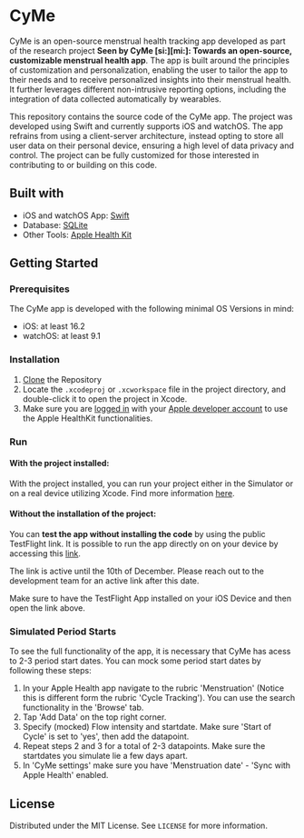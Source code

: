 # CyMe
CyMe is an open-source menstrual health tracking app developed as part of the research project **Seen by CyMe [si:][mi:]: Towards an open-source, customizable menstrual health app**. The app is built around the principles of customization and personalization, enabling the user to tailor the app to their needs and to receive personalized insights into their menstrual health. It further leverages different non-intrusive reporting options, including the integration of data collected automatically by wearables.

This repository contains the source code of the CyMe app. The project was developed using Swift and currently supports iOS and watchOS. The app refrains from using a client-server architecture, instead opting to store all user data on their personal device, ensuring a high level of data privacy and control. The project can be fully customized for those interested in contributing to or building on this code.

## Built with
- iOS and watchOS App: [Swift](https://www.swift.org/)
- Database: [SQLite](https://www.sqlite.org/)
- Other Tools: [Apple Health Kit](https://developer.apple.com/documentation/healthkit/)

## Getting Started
### Prerequisites
The CyMe app is developed with the following minimal OS Versions in mind:
- iOS: at least 16.2
- watchOS: at least 9.1

### Installation
1. [Clone](https://docs.github.com/en/repositories/creating-and-managing-repositories/cloning-a-repository) the Repository
2. Locate the `.xcodeproj` or `.xcworkspace` file in the project directory, and double-click it to open the project in Xcode.
3. Make sure you are [logged in](https://forums.developer.apple.com/forums/thread/744296) with your [Apple developer account](https://developer.apple.com/) to use the Apple HealthKit functionalities. 

### Run
#### With the project installed:
With the project installed, you can run your project either in the Simulator or on a real device utilizing Xcode. Find more information [here](https://developer.apple.com/documentation/xcode/running-your-app-in-simulator-or-on-a-device).

#### Without the installation of the project:
You can **test the app without installing the code** by using the public TestFlight link. It is possible to run the app directly on on your device by accessing this [link](https://testflight.apple.com/join/tbgXeJFm).

The link is active until the 10th of December. Please reach out to the development team for an active link after this date.

Make sure to have the TestFlight App installed on your iOS Device and then open the link above.

### Simulated Period Starts
To see the full functionality of the app, it is necessary that CyMe has acess to 2-3 period start dates. You can mock some period start dates by following these steps:

1. In your Apple Health app navigate to the rubric 'Menstruation' (Notice this is different form the rubric 'Cycle Tracking'). You can use the search functionality in the 'Browse' tab.
2. Tap 'Add Data' on the top right corner.
3. Specify (mocked) Flow intensity and startdate. Make sure 'Start of Cycle' is set to 'yes', then add the datapoint.
4. Repeat steps 2 and 3 for a total of 2-3 datapoints. Make sure the startdates you simulate lie a few days apart.
5. In 'CyMe settings' make sure you have 'Menstruation date' - 'Sync with Apple Health' enabled.


## License

Distributed under the MIT License. See `LICENSE` for more information.
